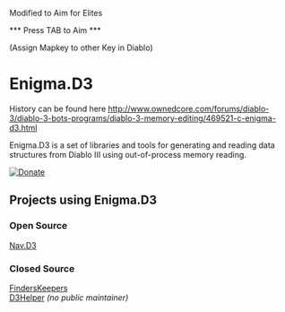 
Modified to Aim for Elites

*** Press TAB to Aim ***

(Assign Mapkey to other Key in Diablo)



# Enigma.D3
History can be found here http://www.ownedcore.com/forums/diablo-3/diablo-3-bots-programs/diablo-3-memory-editing/469521-c-enigma-d3.html

Enigma.D3 is a set of libraries and tools for generating and reading data structures from Diablo III using out-of-process memory reading.

[![Donate](https://img.shields.io/badge/Donate-PayPal-green.svg)](https://www.paypal.com/cgi-bin/webscr?cmd=_s-xclick&hosted_button_id=UZXUSKXRWSWSC)

## Projects using Enigma.D3
### Open Source
[Nav.D3](https://sourceforge.net/projects/nav/)

### Closed Source
[FindersKeepers](http://www.finderskeepersd3.com/)   
[D3Helper](http://d3helper.freeforums.net/) *(no public maintainer)*

